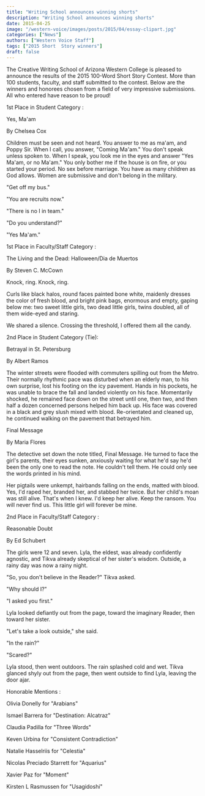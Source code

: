```yaml
---
title: "Writing School announces winning shorts"
description: "Writing School announces winning shorts"
date: 2015-04-25
image: "/western-voice/images/posts/2015/04/essay-clipart.jpg"
categories: ["News"]
authors: ["Western Voice Staff"]
tags: ["2015 Short  Story winners"]
draft: false
---
```

The Creative Writing School of Arizona Western College is pleased to announce the results of the 2015 100-Word Short Story Contest. More than 100 students, faculty, and staff submitted to the contest. Below are the winners and honorees chosen from a field of very impressive submissions. All who entered have reason to be proud!

1st Place in Student Category :

Yes, Ma'am

By Chelsea Cox

Children must be seen and not heard. You answer to me as ma'am, and Poppy Sir. When I call, you answer, "Coming Ma'am." You don't speak unless spoken to. When I speak, you look me in the eyes and answer "Yes Ma'am, or no Ma'am." You only bother me if the house is on fire, or you started your period. No sex before marriage. You have as many children as God allows. Women are submissive and don't belong in the military.

"Get off my bus."

"You are recruits now."

"There is no I in team."

"Do you understand?"

"Yes Ma'am."

1st Place in Faculty/Staff Category :

The Living and the Dead: Halloween/Dia de Muertos

By Steven C. McCown

Knock, ring. Knock, ring.

Curls like black halos, round faces painted bone white, maidenly dresses the color of fresh blood, and bright pink bags, enormous and empty, gaping below me: two sweet little girls, two dead little girls, twins doubled, all of them wide-eyed and staring.

We shared a silence. Crossing the threshold, I offered them all the candy.

2nd Place in Student Category  (Tie):

Betrayal in St. Petersburg

By Albert Ramos

The winter streets were flooded with commuters spilling out from the Metro. Their normally rhythmic pace was disturbed when an elderly man, to his own surprise, lost his footing on the icy pavement. Hands in his pockets, he was unable to brace the fall and landed violently on his face. Momentarily shocked, he remained face down on the street until one, then two, and then half a dozen concerned persons helped him back up. His face was covered in a black and grey slush mixed with blood. Re-orientated and cleaned up, he continued walking on the pavement that betrayed him.

Final Message

By Maria Flores

The detective set down the note titled, Final Message. He turned to face the girl's parents, their eyes sunken, anxiously waiting for what he'd say he'd been the only one to read the note. He couldn't tell them. He could only see the words printed in his mind.

Her pigtails were unkempt, hairbands falling on the ends, matted with blood. Yes, I'd raped her, branded her, and stabbed her twice. But her child's moan was still alive. That's when I knew. I'd keep her alive. Keep the ransom. You will never find us. This little girl will forever be mine.

2nd Place in Faculty/Staff Category :

Reasonable Doubt

By Ed Schubert

The girls were 12 and seven. Lyla, the eldest, was already confidently agnostic, and Tikva already skeptical of her sister's wisdom. Outside, a rainy day was now a rainy night.

"So, you don't believe in the Reader?" Tikva asked.

"Why should I?"

"I asked you first."

Lyla looked defiantly out from the page, toward the imaginary Reader, then toward her sister.

"Let's take a look outside," she said.

"In the rain?"

"Scared?"

Lyla stood, then went outdoors. The rain splashed cold and wet. Tikva glanced shyly out from the page, then went outside to find Lyla, leaving the door ajar.

Honorable Mentions :

Olivia Donelly for "Arabians"

Ismael Barrera for "Destination: Alcatraz"

Claudia Padilla for "Three Words"

Keven Urbina for "Consistent Contradiction"

Natalie Hasselriis for "Celestia"

Nicolas Preciado Starrett for "Aquarius"

Xavier Paz for "Moment"

Kirsten L Rasmussen for "Usagidoshi"